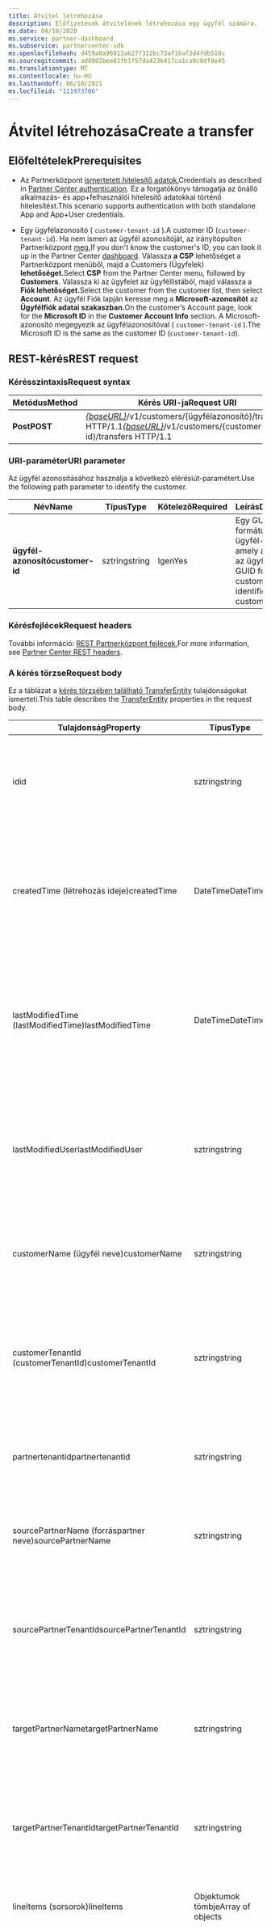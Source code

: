 ```yaml
---
title: Átvitel létrehozása
description: Előfizetések átvitelének létrehozása egy ügyfél számára.
ms.date: 04/10/2020
ms.service: partner-dashboard
ms.subservice: partnercenter-sdk
ms.openlocfilehash: d459a0a96912ab27f312bc73af16af2d4fdb518c
ms.sourcegitcommit: ad8082bee01fb1f57da423b417ca1ca9c0df8e45
ms.translationtype: MT
ms.contentlocale: hu-HU
ms.lasthandoff: 06/10/2021
ms.locfileid: "111973706"
---
```

# <a name="create-a-transfer"></a><span data-ttu-id="d799d-103">Átvitel létrehozása</span><span class="sxs-lookup"><span data-stu-id="d799d-103">Create a transfer</span></span>

## <a name="prerequisites"></a><span data-ttu-id="d799d-104">Előfeltételek</span><span class="sxs-lookup"><span data-stu-id="d799d-104">Prerequisites</span></span>

- <span data-ttu-id="d799d-105">Az Partnerközpont [ismertetett hitelesítő adatok.](partner-center-authentication.md)</span><span class="sxs-lookup"><span data-stu-id="d799d-105">Credentials as described in [Partner Center authentication](partner-center-authentication.md).</span></span> <span data-ttu-id="d799d-106">Ez a forgatókönyv támogatja az önálló alkalmazás- és app+felhasználói hitelesítő adatokkal történő hitelesítést.</span><span class="sxs-lookup"><span data-stu-id="d799d-106">This scenario supports authentication with both standalone App and App+User credentials.</span></span>

- <span data-ttu-id="d799d-107">Egy ügyfélazonosító ( `customer-tenant-id` ).</span><span class="sxs-lookup"><span data-stu-id="d799d-107">A customer ID (`customer-tenant-id`).</span></span> <span data-ttu-id="d799d-108">Ha nem ismeri az ügyfél azonosítóját, az irányítópulton Partnerközpont [meg.](https://partner.microsoft.com/dashboard)</span><span class="sxs-lookup"><span data-stu-id="d799d-108">If you don't know the customer's ID, you can look it up in the Partner Center [dashboard](https://partner.microsoft.com/dashboard).</span></span> <span data-ttu-id="d799d-109">Válassza **a CSP** lehetőséget a Partnerközpont menüből, majd a Customers (Ügyfelek) **lehetőséget.**</span><span class="sxs-lookup"><span data-stu-id="d799d-109">Select **CSP** from the Partner Center menu, followed by **Customers**.</span></span> <span data-ttu-id="d799d-110">Válassza ki az ügyfelet az ügyféllistából, majd válassza a **Fiók lehetőséget.**</span><span class="sxs-lookup"><span data-stu-id="d799d-110">Select the customer from the customer list, then select **Account**.</span></span> <span data-ttu-id="d799d-111">Az ügyfél Fiók lapján keresse meg a **Microsoft-azonosítót** az **Ügyfélfiók adatai szakaszban.**</span><span class="sxs-lookup"><span data-stu-id="d799d-111">On the customer’s Account page, look for the **Microsoft ID** in the **Customer Account Info** section.</span></span> <span data-ttu-id="d799d-112">A Microsoft-azonosító megegyezik az ügyfélazonosítóval ( `customer-tenant-id` ).</span><span class="sxs-lookup"><span data-stu-id="d799d-112">The Microsoft ID is the same as the customer ID  (`customer-tenant-id`).</span></span>

## <a name="rest-request"></a><span data-ttu-id="d799d-113">REST-kérés</span><span class="sxs-lookup"><span data-stu-id="d799d-113">REST request</span></span>

### <a name="request-syntax"></a><span data-ttu-id="d799d-114">Kérésszintaxis</span><span class="sxs-lookup"><span data-stu-id="d799d-114">Request syntax</span></span>

| <span data-ttu-id="d799d-115">Metódus</span><span class="sxs-lookup"><span data-stu-id="d799d-115">Method</span></span>   | <span data-ttu-id="d799d-116">Kérés URI-ja</span><span class="sxs-lookup"><span data-stu-id="d799d-116">Request URI</span></span>                                                                                                 |
|----------|-------------------------------------------------------------------------------------------------------------|
| <span data-ttu-id="d799d-117">**Post**</span><span class="sxs-lookup"><span data-stu-id="d799d-117">**POST**</span></span> | <span data-ttu-id="d799d-118">[*{baseURL}*](partner-center-rest-urls.md)/v1/customers/{ügyfélazonosító}/transfers HTTP/1.1</span><span class="sxs-lookup"><span data-stu-id="d799d-118">[*{baseURL}*](partner-center-rest-urls.md)/v1/customers/{customer-id}/transfers HTTP/1.1</span></span>                    |

### <a name="uri-parameter"></a><span data-ttu-id="d799d-119">URI-paraméter</span><span class="sxs-lookup"><span data-stu-id="d799d-119">URI parameter</span></span>

<span data-ttu-id="d799d-120">Az ügyfél azonosításához használja a következő elérésiút-paramétert.</span><span class="sxs-lookup"><span data-stu-id="d799d-120">Use the following path parameter to identify the customer.</span></span>

| <span data-ttu-id="d799d-121">Név</span><span class="sxs-lookup"><span data-stu-id="d799d-121">Name</span></span>            | <span data-ttu-id="d799d-122">Típus</span><span class="sxs-lookup"><span data-stu-id="d799d-122">Type</span></span>     | <span data-ttu-id="d799d-123">Kötelező</span><span class="sxs-lookup"><span data-stu-id="d799d-123">Required</span></span> | <span data-ttu-id="d799d-124">Leírás</span><span class="sxs-lookup"><span data-stu-id="d799d-124">Description</span></span>                                                            |
|-----------------|----------|----------|------------------------------------------------------------------------|
| <span data-ttu-id="d799d-125">**ügyfél-azonosító**</span><span class="sxs-lookup"><span data-stu-id="d799d-125">**customer-id**</span></span> | <span data-ttu-id="d799d-126">sztring</span><span class="sxs-lookup"><span data-stu-id="d799d-126">string</span></span>   | <span data-ttu-id="d799d-127">Igen</span><span class="sxs-lookup"><span data-stu-id="d799d-127">Yes</span></span>      | <span data-ttu-id="d799d-128">Egy GUID formátumú ügyfél-azonosító, amely azonosítja az ügyfelet.</span><span class="sxs-lookup"><span data-stu-id="d799d-128">A GUID formatted customer-id that identifies the customer.</span></span>             |

### <a name="request-headers"></a><span data-ttu-id="d799d-129">Kérésfejlécek</span><span class="sxs-lookup"><span data-stu-id="d799d-129">Request headers</span></span>

<span data-ttu-id="d799d-130">További információ: [REST Partnerközpont fejlécek.](headers.md)</span><span class="sxs-lookup"><span data-stu-id="d799d-130">For more information, see [Partner Center REST headers](headers.md).</span></span>

### <a name="request-body"></a><span data-ttu-id="d799d-131">A kérés törzse</span><span class="sxs-lookup"><span data-stu-id="d799d-131">Request body</span></span>

<span data-ttu-id="d799d-132">Ez a táblázat a [kérés törzsében található TransferEntity](transfer-entity-resources.md) tulajdonságokat ismerteti.</span><span class="sxs-lookup"><span data-stu-id="d799d-132">This table describes the [TransferEntity](transfer-entity-resources.md) properties in the request body.</span></span>

| <span data-ttu-id="d799d-133">Tulajdonság</span><span class="sxs-lookup"><span data-stu-id="d799d-133">Property</span></span>              | <span data-ttu-id="d799d-134">Típus</span><span class="sxs-lookup"><span data-stu-id="d799d-134">Type</span></span>          | <span data-ttu-id="d799d-135">Kötelező</span><span class="sxs-lookup"><span data-stu-id="d799d-135">Required</span></span>  | <span data-ttu-id="d799d-136">Leírás</span><span class="sxs-lookup"><span data-stu-id="d799d-136">Description</span></span>                                                                                |
|-----------------------|---------------|-----------|--------------------------------------------------------------------------------------------|
| <span data-ttu-id="d799d-137">id</span><span class="sxs-lookup"><span data-stu-id="d799d-137">id</span></span>                    | <span data-ttu-id="d799d-138">sztring</span><span class="sxs-lookup"><span data-stu-id="d799d-138">string</span></span>        | <span data-ttu-id="d799d-139">No</span><span class="sxs-lookup"><span data-stu-id="d799d-139">No</span></span>    | <span data-ttu-id="d799d-140">A transferEntity sikeres létrehozása után megadott transferEntity azonosító.</span><span class="sxs-lookup"><span data-stu-id="d799d-140">A transferEntity identifier that is supplied upon successful creation of the transferEntity.</span></span>                               |
| <span data-ttu-id="d799d-141">createdTime (létrehozás ideje)</span><span class="sxs-lookup"><span data-stu-id="d799d-141">createdTime</span></span>           | <span data-ttu-id="d799d-142">DateTime</span><span class="sxs-lookup"><span data-stu-id="d799d-142">DateTime</span></span>      | <span data-ttu-id="d799d-143">Nem</span><span class="sxs-lookup"><span data-stu-id="d799d-143">No</span></span>    | <span data-ttu-id="d799d-144">A transferEntity létrejöttének dátuma dátum-idő formátumban.</span><span class="sxs-lookup"><span data-stu-id="d799d-144">The date the transferEntity was created, in date-time format.</span></span> <span data-ttu-id="d799d-145">Alkalmazva a transferEntity sikeres létrehozásakor.</span><span class="sxs-lookup"><span data-stu-id="d799d-145">Applied upon successful creation of the transferEntity.</span></span>      |
| <span data-ttu-id="d799d-146">lastModifiedTime (lastModifiedTime)</span><span class="sxs-lookup"><span data-stu-id="d799d-146">lastModifiedTime</span></span>      | <span data-ttu-id="d799d-147">DateTime</span><span class="sxs-lookup"><span data-stu-id="d799d-147">DateTime</span></span>      | <span data-ttu-id="d799d-148">Nem</span><span class="sxs-lookup"><span data-stu-id="d799d-148">No</span></span>    | <span data-ttu-id="d799d-149">A transferEntity utolsó frissítésének dátuma dátum-idő formátumban.</span><span class="sxs-lookup"><span data-stu-id="d799d-149">The date the transferEntity was last updated, in date-time format.</span></span> <span data-ttu-id="d799d-150">Alkalmazva a transferEntity sikeres létrehozásakor.</span><span class="sxs-lookup"><span data-stu-id="d799d-150">Applied upon successful creation of the transferEntity.</span></span> |
| <span data-ttu-id="d799d-151">lastModifiedUser</span><span class="sxs-lookup"><span data-stu-id="d799d-151">lastModifiedUser</span></span>      | <span data-ttu-id="d799d-152">sztring</span><span class="sxs-lookup"><span data-stu-id="d799d-152">string</span></span>        | <span data-ttu-id="d799d-153">No</span><span class="sxs-lookup"><span data-stu-id="d799d-153">No</span></span>    | <span data-ttu-id="d799d-154">Az a felhasználó, aki utoljára frissítette a transferEntity adatokat.</span><span class="sxs-lookup"><span data-stu-id="d799d-154">The user who last updated the transferEntity.</span></span> <span data-ttu-id="d799d-155">Alkalmazva a transferEntity sikeres létrehozásakor.</span><span class="sxs-lookup"><span data-stu-id="d799d-155">Applied upon successful creation of transferEntity.</span></span>                          |
| <span data-ttu-id="d799d-156">customerName (ügyfél neve)</span><span class="sxs-lookup"><span data-stu-id="d799d-156">customerName</span></span>          | <span data-ttu-id="d799d-157">sztring</span><span class="sxs-lookup"><span data-stu-id="d799d-157">string</span></span>        | <span data-ttu-id="d799d-158">No</span><span class="sxs-lookup"><span data-stu-id="d799d-158">No</span></span>    | <span data-ttu-id="d799d-159">Választható.</span><span class="sxs-lookup"><span data-stu-id="d799d-159">Optional.</span></span> <span data-ttu-id="d799d-160">Annak az ügyfélnek a neve, akinek az előfizetései átadása folyamatban van.</span><span class="sxs-lookup"><span data-stu-id="d799d-160">The name of the customer whose subscriptions are being transferred.</span></span>                                              |
| <span data-ttu-id="d799d-161">customerTenantId (customerTenantId)</span><span class="sxs-lookup"><span data-stu-id="d799d-161">customerTenantId</span></span>      | <span data-ttu-id="d799d-162">sztring</span><span class="sxs-lookup"><span data-stu-id="d799d-162">string</span></span>        | <span data-ttu-id="d799d-163">No</span><span class="sxs-lookup"><span data-stu-id="d799d-163">No</span></span>    | <span data-ttu-id="d799d-164">Egy GUID formátumú ügyfél-azonosító, amely azonosítja az ügyfelet.</span><span class="sxs-lookup"><span data-stu-id="d799d-164">A GUID formatted customer-id that identifies the customer.</span></span> <span data-ttu-id="d799d-165">Alkalmazva a transferEntity sikeres létrehozásakor.</span><span class="sxs-lookup"><span data-stu-id="d799d-165">Applied upon successful creation of the transferEntity.</span></span>         |
| <span data-ttu-id="d799d-166">partnertenantid</span><span class="sxs-lookup"><span data-stu-id="d799d-166">partnertenantid</span></span>       | <span data-ttu-id="d799d-167">sztring</span><span class="sxs-lookup"><span data-stu-id="d799d-167">string</span></span>        | <span data-ttu-id="d799d-168">No</span><span class="sxs-lookup"><span data-stu-id="d799d-168">No</span></span>    | <span data-ttu-id="d799d-169">Egy GUID formátumú partnerazonosító, amely azonosítja a partnert.</span><span class="sxs-lookup"><span data-stu-id="d799d-169">A GUID formatted partner-id that identifies the partner.</span></span>                                                                   |
| <span data-ttu-id="d799d-170">sourcePartnerName (forráspartner neve)</span><span class="sxs-lookup"><span data-stu-id="d799d-170">sourcePartnerName</span></span>     | <span data-ttu-id="d799d-171">sztring</span><span class="sxs-lookup"><span data-stu-id="d799d-171">string</span></span>        | <span data-ttu-id="d799d-172">No</span><span class="sxs-lookup"><span data-stu-id="d799d-172">No</span></span>    | <span data-ttu-id="d799d-173">Választható.</span><span class="sxs-lookup"><span data-stu-id="d799d-173">Optional.</span></span> <span data-ttu-id="d799d-174">Az átadást kezdeményező partnerszervezet neve.</span><span class="sxs-lookup"><span data-stu-id="d799d-174">The name of the partner's organization who is initiating the transfer.</span></span>                                           |
| <span data-ttu-id="d799d-175">sourcePartnerTenantId</span><span class="sxs-lookup"><span data-stu-id="d799d-175">sourcePartnerTenantId</span></span> | <span data-ttu-id="d799d-176">sztring</span><span class="sxs-lookup"><span data-stu-id="d799d-176">string</span></span>        | <span data-ttu-id="d799d-177">Igen</span><span class="sxs-lookup"><span data-stu-id="d799d-177">Yes</span></span>   | <span data-ttu-id="d799d-178">Egy GUID formátumú partnerazonosító, amely azonosítja az átadást kezdeményező partnert.</span><span class="sxs-lookup"><span data-stu-id="d799d-178">A GUID formatted partner-id that identifies the partner initiating the transfer.</span></span>                                           |
| <span data-ttu-id="d799d-179">targetPartnerName</span><span class="sxs-lookup"><span data-stu-id="d799d-179">targetPartnerName</span></span>     | <span data-ttu-id="d799d-180">sztring</span><span class="sxs-lookup"><span data-stu-id="d799d-180">string</span></span>        | <span data-ttu-id="d799d-181">No</span><span class="sxs-lookup"><span data-stu-id="d799d-181">No</span></span>    | <span data-ttu-id="d799d-182">Választható.</span><span class="sxs-lookup"><span data-stu-id="d799d-182">Optional.</span></span> <span data-ttu-id="d799d-183">Annak a partnernek a neve, amely számára az átvitel megcélzott.</span><span class="sxs-lookup"><span data-stu-id="d799d-183">The name of the partner's organization to whom the transfer is targeted.</span></span>                                         |
| <span data-ttu-id="d799d-184">targetPartnerTenantId</span><span class="sxs-lookup"><span data-stu-id="d799d-184">targetPartnerTenantId</span></span> | <span data-ttu-id="d799d-185">sztring</span><span class="sxs-lookup"><span data-stu-id="d799d-185">string</span></span>        | <span data-ttu-id="d799d-186">Igen</span><span class="sxs-lookup"><span data-stu-id="d799d-186">Yes</span></span>   | <span data-ttu-id="d799d-187">Egy GUID formátumú partnerazonosító, amely azonosítja azt a partnert, akinek az átadást megcéloznia kell.</span><span class="sxs-lookup"><span data-stu-id="d799d-187">A GUID formatted partner-id that identifies the partner to whom the transfer is targeted.</span></span>                                  |
| <span data-ttu-id="d799d-188">lineItems (sorsorok)</span><span class="sxs-lookup"><span data-stu-id="d799d-188">lineItems</span></span>             | <span data-ttu-id="d799d-189">Objektumok tömbje</span><span class="sxs-lookup"><span data-stu-id="d799d-189">Array of objects</span></span> | <span data-ttu-id="d799d-190">Igen</span><span class="sxs-lookup"><span data-stu-id="d799d-190">Yes</span></span>| <span data-ttu-id="d799d-191">[TransferLineItem-erőforrások tömbje.](transfer-entity-resources.md#transferlineitem)</span><span class="sxs-lookup"><span data-stu-id="d799d-191">An Array of [TransferLineItem](transfer-entity-resources.md#transferlineitem) resources.</span></span>                                   |
| <span data-ttu-id="d799d-192">status</span><span class="sxs-lookup"><span data-stu-id="d799d-192">status</span></span>                | <span data-ttu-id="d799d-193">sztring</span><span class="sxs-lookup"><span data-stu-id="d799d-193">string</span></span>        | <span data-ttu-id="d799d-194">No</span><span class="sxs-lookup"><span data-stu-id="d799d-194">No</span></span>    | <span data-ttu-id="d799d-195">A transferEntity állapota.</span><span class="sxs-lookup"><span data-stu-id="d799d-195">The status of the transferEntity.</span></span> <span data-ttu-id="d799d-196">Lehetséges értékek: "Aktív" (törölhető/elküldve) és "Befejezve" (már befejeződött).</span><span class="sxs-lookup"><span data-stu-id="d799d-196">Possible values are "Active" (can be deleted/submitted) and "Completed" (has already been completed).</span></span> <span data-ttu-id="d799d-197">Alkalmazva a transferEntity sikeres létrehozásakor.</span><span class="sxs-lookup"><span data-stu-id="d799d-197">Applied upon successful creation of the transferEntity.</span></span>|

<span data-ttu-id="d799d-198">Ez a táblázat a kérés törzsében található [TransferLineItem](transfer-entity-resources.md#transferlineitem) tulajdonságokat ismerteti.</span><span class="sxs-lookup"><span data-stu-id="d799d-198">This table describes the [TransferLineItem](transfer-entity-resources.md#transferlineitem) properties in the request body.</span></span>

|      <span data-ttu-id="d799d-199">Tulajdonság</span><span class="sxs-lookup"><span data-stu-id="d799d-199">Property</span></span>       |            <span data-ttu-id="d799d-200">Típus</span><span class="sxs-lookup"><span data-stu-id="d799d-200">Type</span></span>             | <span data-ttu-id="d799d-201">Kötelező</span><span class="sxs-lookup"><span data-stu-id="d799d-201">Required</span></span> | <span data-ttu-id="d799d-202">Leírás</span><span class="sxs-lookup"><span data-stu-id="d799d-202">Description</span></span>                                                                                     |
|---------------------|-----------------------------|----------|-------------------------------------------------------------------------------------------------|
| <span data-ttu-id="d799d-203">id</span><span class="sxs-lookup"><span data-stu-id="d799d-203">id</span></span>                   | <span data-ttu-id="d799d-204">sztring</span><span class="sxs-lookup"><span data-stu-id="d799d-204">string</span></span>                     | <span data-ttu-id="d799d-205">No</span><span class="sxs-lookup"><span data-stu-id="d799d-205">No</span></span>       | <span data-ttu-id="d799d-206">Egy átvitelisor-elem egyedi azonosítója.</span><span class="sxs-lookup"><span data-stu-id="d799d-206">A unique identifier for a transfer line item.</span></span> <span data-ttu-id="d799d-207">Alkalmazva a transferEntity sikeres létrehozásakor.</span><span class="sxs-lookup"><span data-stu-id="d799d-207">Applied upon successful creation of the transferEntity.</span></span>|
| <span data-ttu-id="d799d-208">subscriptionId</span><span class="sxs-lookup"><span data-stu-id="d799d-208">subscriptionId</span></span>       | <span data-ttu-id="d799d-209">sztring</span><span class="sxs-lookup"><span data-stu-id="d799d-209">string</span></span>                     | <span data-ttu-id="d799d-210">Igen</span><span class="sxs-lookup"><span data-stu-id="d799d-210">Yes</span></span>      | <span data-ttu-id="d799d-211">Az előfizetés azonosítója.</span><span class="sxs-lookup"><span data-stu-id="d799d-211">The subscription identifier.</span></span>                                                                         |
| <span data-ttu-id="d799d-212">quantity</span><span class="sxs-lookup"><span data-stu-id="d799d-212">quantity</span></span>             | <span data-ttu-id="d799d-213">int</span><span class="sxs-lookup"><span data-stu-id="d799d-213">int</span></span>                        | <span data-ttu-id="d799d-214">Nem</span><span class="sxs-lookup"><span data-stu-id="d799d-214">No</span></span>       | <span data-ttu-id="d799d-215">A licencek vagy példányok száma.</span><span class="sxs-lookup"><span data-stu-id="d799d-215">The number of licenses or instances.</span></span>                                                                 |
| <span data-ttu-id="d799d-216">billingCycle</span><span class="sxs-lookup"><span data-stu-id="d799d-216">billingCycle</span></span>         | <span data-ttu-id="d799d-217">Objektum</span><span class="sxs-lookup"><span data-stu-id="d799d-217">Object</span></span>                     | <span data-ttu-id="d799d-218">Nem</span><span class="sxs-lookup"><span data-stu-id="d799d-218">No</span></span>       | <span data-ttu-id="d799d-219">Az aktuális időszakhoz beállított számlázási ciklus típusa.</span><span class="sxs-lookup"><span data-stu-id="d799d-219">The type of billing cycle set for the current period.</span></span>                                                |
| <span data-ttu-id="d799d-220">friendlyName (rövid név)</span><span class="sxs-lookup"><span data-stu-id="d799d-220">friendlyName</span></span>         | <span data-ttu-id="d799d-221">sztring</span><span class="sxs-lookup"><span data-stu-id="d799d-221">string</span></span>                     | <span data-ttu-id="d799d-222">No</span><span class="sxs-lookup"><span data-stu-id="d799d-222">No</span></span>       | <span data-ttu-id="d799d-223">Választható.</span><span class="sxs-lookup"><span data-stu-id="d799d-223">Optional.</span></span> <span data-ttu-id="d799d-224">A partner által definiált elem rövid neve, amely segít egyértelműsedni.</span><span class="sxs-lookup"><span data-stu-id="d799d-224">The friendly name for the item defined by the partner to help disambiguate.</span></span>                |
| <span data-ttu-id="d799d-225">partnerIdOnRecord</span><span class="sxs-lookup"><span data-stu-id="d799d-225">partnerIdOnRecord</span></span>    | <span data-ttu-id="d799d-226">sztring</span><span class="sxs-lookup"><span data-stu-id="d799d-226">string</span></span>                     | <span data-ttu-id="d799d-227">No</span><span class="sxs-lookup"><span data-stu-id="d799d-227">No</span></span>       | <span data-ttu-id="d799d-228">PartnerAzonosító a rekordban (MPN-azonosító) a vásárláskor, amikor az átadást elfogadják.</span><span class="sxs-lookup"><span data-stu-id="d799d-228">PartnerId on Record (MPN ID) on the purchase that happens when the transfer is accepted.</span></span>              |
| <span data-ttu-id="d799d-229">offerId (ajánlatazonosító)</span><span class="sxs-lookup"><span data-stu-id="d799d-229">offerId</span></span>              | <span data-ttu-id="d799d-230">sztring</span><span class="sxs-lookup"><span data-stu-id="d799d-230">string</span></span>                     | <span data-ttu-id="d799d-231">No</span><span class="sxs-lookup"><span data-stu-id="d799d-231">No</span></span>       | <span data-ttu-id="d799d-232">Az ajánlat azonosítója.</span><span class="sxs-lookup"><span data-stu-id="d799d-232">The offer identifier.</span></span>                                                                                |
| <span data-ttu-id="d799d-233">addonItems (bővítmények)</span><span class="sxs-lookup"><span data-stu-id="d799d-233">addonItems</span></span>           | <span data-ttu-id="d799d-234">**TransferLineItem-objektumok** listája</span><span class="sxs-lookup"><span data-stu-id="d799d-234">List of **TransferLineItem** objects</span></span> | <span data-ttu-id="d799d-235">Nem</span><span class="sxs-lookup"><span data-stu-id="d799d-235">No</span></span> | <span data-ttu-id="d799d-236">TransferEntity sorelemek gyűjteménye bővítményekhez, amelyek át lesznek adva az átvitt alap előfizetéssel együtt.</span><span class="sxs-lookup"><span data-stu-id="d799d-236">A collection of transferEntity line items for addons that will be transferred along with the base subscription that is being transferred.</span></span> <span data-ttu-id="d799d-237">Alkalmazva a transferEntity sikeres létrehozásakor.</span><span class="sxs-lookup"><span data-stu-id="d799d-237">Applied upon successful creation of the transferEntity.</span></span>|
| <span data-ttu-id="d799d-238">transferError</span><span class="sxs-lookup"><span data-stu-id="d799d-238">transferError</span></span>        | <span data-ttu-id="d799d-239">sztring</span><span class="sxs-lookup"><span data-stu-id="d799d-239">string</span></span>                     | <span data-ttu-id="d799d-240">No</span><span class="sxs-lookup"><span data-stu-id="d799d-240">No</span></span>       | <span data-ttu-id="d799d-241">A transferEntity után lesz alkalmazva, ha hiba történik.</span><span class="sxs-lookup"><span data-stu-id="d799d-241">Applied after transferEntity is accepted if there is an error.</span></span>                                        |
| <span data-ttu-id="d799d-242">status</span><span class="sxs-lookup"><span data-stu-id="d799d-242">status</span></span>               | <span data-ttu-id="d799d-243">sztring</span><span class="sxs-lookup"><span data-stu-id="d799d-243">string</span></span>                     | <span data-ttu-id="d799d-244">No</span><span class="sxs-lookup"><span data-stu-id="d799d-244">No</span></span>       | <span data-ttu-id="d799d-245">A sortem állapota a transferEntity oszlopban.</span><span class="sxs-lookup"><span data-stu-id="d799d-245">The status of the lineitem in the transferEntity.</span></span>                                                    |

### <a name="request-example"></a><span data-ttu-id="d799d-246">Példa kérésre</span><span class="sxs-lookup"><span data-stu-id="d799d-246">Request example</span></span>

```http
POST /v1/customers/d6bf25b7-e0a8-4f2d-a31b-97b55cfc774d/transfers HTTP/1.1
Authorization: Bearer <token>
Accept: application/json
MS-RequestId: 4fa6dad6-a89f-4875-8247-7294a10ae1cf
MS-CorrelationId: 0e93c70c-977c-4a88-9580-7cf084c73286
X-Locale: en-US
Content-Type: application/json
Host: api.partnercenter.microsoft.com
Expect: 100-continue

{
    "sourcePartnerTenantId": "da6c51b5-1246-4a42-b4ab-cbf38df54537",
    "targetPartnerTenantId": "656218b1-80c9-40b2-83ae-3a2703b55271",
    "lineItems": [
        {
            "subscriptionId": "7291BFBF-1772-4C5B-A624-18B6152CD8CB",
            "partnerIdOnRecord": "517285"
        },
        {
            "subscriptionId": "6C0B221B-8DF9-4F4A-A5BB-4C9CBB7B27B0",
            "partnerIdOnRecord": "517285"
        }
    ]
}
```

## <a name="rest-response"></a><span data-ttu-id="d799d-247">REST-válasz</span><span class="sxs-lookup"><span data-stu-id="d799d-247">REST response</span></span>

<span data-ttu-id="d799d-248">Ha a művelet sikeres, ez a metódus visszaadja a válasz törzsében a megadott [TransferEnity](transfer-entity-resources.md) erőforrást.</span><span class="sxs-lookup"><span data-stu-id="d799d-248">If successful, this method returns the populated [TransferEnity](transfer-entity-resources.md) resource in the response body.</span></span>

### <a name="response-success-and-error-codes"></a><span data-ttu-id="d799d-249">Sikeres válasz és hibakódok</span><span class="sxs-lookup"><span data-stu-id="d799d-249">Response success and error codes</span></span>

<span data-ttu-id="d799d-250">Minden válasz tartalmaz egy HTTP-állapotkódot, amely jelzi a sikeres vagy sikertelenséget, valamint további hibakeresési információkat.</span><span class="sxs-lookup"><span data-stu-id="d799d-250">Each response comes with an HTTP status code that indicates success or failure and additional debugging information.</span></span> <span data-ttu-id="d799d-251">Ezt a kódot, hibatípust és további paramétereket egy hálózati nyomkövetési eszközzel olvashatja be.</span><span class="sxs-lookup"><span data-stu-id="d799d-251">Use a network trace tool to read this code, error type, and additional parameters.</span></span> <span data-ttu-id="d799d-252">A teljes listát lásd: [Hibakódok.](error-codes.md)</span><span class="sxs-lookup"><span data-stu-id="d799d-252">For the full list, see [Error Codes](error-codes.md).</span></span>

### <a name="response-example"></a><span data-ttu-id="d799d-253">Példa válaszra</span><span class="sxs-lookup"><span data-stu-id="d799d-253">Response example</span></span>

```http
HTTP/1.1 201 Created
Content-Length: 138
Content-Type: application/json; charset=utf-8
MS-RequestId: 4fa6dad6-a89f-4875-8247-7294a10ae1cf
MS-CorrelationId: 0e93c70c-977c-4a88-9580-7cf084c73286
X-Locale: en-US,en-US
{
    "id": "67c5b05b-09b5-47ba-9047-5056fe2afa4f",
    "status": "Active",
    "createdTime": "2020-03-24T20:44:14.9602781Z",
    "lastModifiedTime": "2020-03-24T20:44:15Z",
    "customerTenantId": "823c6c3f-9259-4d51-bae2-5dd06743177f",
    "partnertenantid": "da6c51b5-1246-4a42-b4ab-cbf38df54537",
    "sourcePartnerTenantId": "da6c51b5-1246-4a42-b4ab-cbf38df54537",
    "targetPartnerTenantId": "656218b1-80c9-40b2-83ae-3a2703b55271",
    "lastModifiedUser": "d0648481-b615-45c9-8cd1-ff87940dbdc4",
    "lineItems": [
        {
            "id": 0,
            "subscriptionId": "7291BFBF-1772-4C5B-A624-18B6152CD8CB",
            "offerId": "50E9A47A-7B4D-4970-9D90-CAE927F53753",
            "billingCycle": "annual",
            "friendlyName": "Dynamics 365 for Sales Enterprise Attach to Qualifying Dynamics 365 Base Offer",
            "quantity": 1,
            "addonItems": [
                {
                    "id": 0,
                    "subscriptionId": "D738C6C9-DDBD-46E9-B316-65F9D9B3ECB4",
                    "offerId": "2BCF9FE8-8B65-4FCF-9240-419203FB8CF4",
                    "billingCycle": "annual",
                    "friendlyName": "Dynamics 365 - Additional Production Instance (Qualified Offer)",
                    "quantity": 4
                }
            ]
        },
        {
            "id": 0,
            "subscriptionId": "6C0B221B-8DF9-4F4A-A5BB-4C9CBB7B27B0",
            "offerId": "455DDD41-32ED-4E2D-B3A2-BBCB22CAA467",
            "billingCycle": "annual",
            "friendlyName": "Dynamics 365 Customer Engagement Plan Patch",
            "quantity": 8,
            "addonItems": []
        }
    ],
    "links": {
        "self": {
            "uri": "/customers/823c6c3f-9259-4d51-bae2-5dd06743177f/transfers/67c5b05b-09b5-47ba-9047-5056fe2afa4f",
            "method": "GET",
            "headers": []
        }
    },
    "attributes": {
        "objectType": "TransferEntity"
    }
}
```
